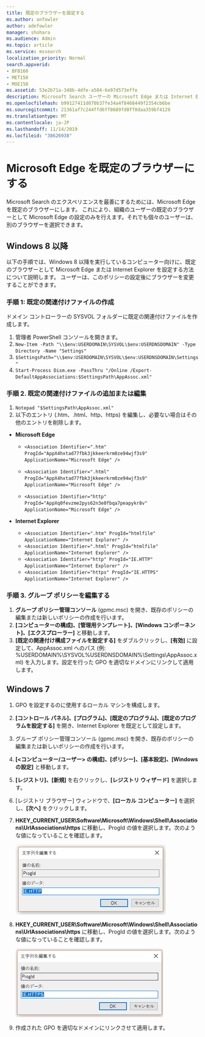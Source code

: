 ```yaml
---
title: 既定のブラウザーを設定する
ms.author: anfowler
author: adefowler
manager: shohara
ms.audience: Admin
ms.topic: article
ms.service: mssearch
localization_priority: Normal
search.appverid:
- BFB160
- MET150
- MOE150
ms.assetid: 53e2b71a-348b-4dfe-a504-6e97d573effe
description: Microsoft Search ユーザーの Microsoft Edge または Internet Explorer に既定のブラウザーを設定します。
ms.openlocfilehash: b99127411d070b37fe34a4f8468449f2354cb6be
ms.sourcegitcommit: 21361af7c244ffd6ff8689fd0ff0daa359bf4129
ms.translationtype: MT
ms.contentlocale: ja-JP
ms.lasthandoff: 11/14/2019
ms.locfileid: "38626938"
---
```

# <a name="make-microsoft-edge-the-default-browser"></a>Microsoft Edge を既定のブラウザーにする
  
Microsoft Search のエクスペリエンスを最善にするためには、Microsoft Edge を既定のブラウザーにします。 これにより、組織のユーザーの既定のブラウザーとして Microsoft Edge の設定のみを行えます。それでも個々のユーザーは、別のブラウザーを選択できます。
  
  
## <a name="windows-8-and-later"></a>Windows 8 以降

以下の手順では、Windows 8 以降を実行しているコンピューター向けに、既定のブラウザーとして Microsoft Edge または Internet Explorer を設定する方法について説明します。 ユーザーは、このポリシーの設定後にブラウザーを変更することができます。
  
### <a name="step-1-create-the-default-associations-file"></a>手順 1: 既定の関連付けファイルの作成
ドメイン コントローラーの SYSVOL フォルダーに既定の関連付けファイルを作成します。

1. 管理者 PowerShell コンソールを開きます。
1. `New-Item -Path "\\$env:USERDOMAIN\SYSVOL\$env:USERDNSDOMAIN" -Type Directory -Name "Settings"`
1. `$SettingsPath="\\$env:USERDOMAIN\SYSVOL\$env:USERDNSDOMAIN\Settings"`
1. `Start-Process Dism.exe -PassThru "/Online /Export-DefaultAppAssociations:$SettingsPath\AppAssoc.xml"`
    
  
### <a name="step-2-add-or-edit-the-default-associations-file"></a>手順 2. 既定の関連付けファイルの追加または編集

1. `Notepad "$SettingsPath\AppAssoc.xml"`
1. 以下のエントリ (.htm、.html、http、https) を編集し、必要ない場合はその他のエントリを削除します。
  - **Microsoft Edge**
    - `<Association Identifier=".htm" ProgId="AppX4hxtad77fbk3jkkeerkrm0ze94wjf3s9" ApplicationName="Microsoft Edge" />`
              
    - `<Association Identifier=".html" ProgId="AppX4hxtad77fbk3jkkeerkrm0ze94wjf3s9" ApplicationName="Microsoft Edge" />`
    - `<Association Identifier="http" ProgId="AppXq0fevzme2pys62n3e0fbqa7peapykr8v" ApplicationName="Microsoft Edge" />`
    
  - **Internet Explorer**
    
    - `<Association Identifier=".htm" ProgId="htmlfile" ApplicationName="Internet Explorer" />`        
    - `<Association Identifier=".html" ProgId="htmlfile" ApplicationName="Internet Explorer" />`
    - `<Association Identifier="http" ProgId="IE.HTTP" ApplicationName="Internet Explorer" />`
    - `<Association Identifier="https" ProgId="IE.HTTPS" ApplicationName="Internet Explorer" />`

### <a name="step-3-edit-the-group-policy"></a>手順 3.  グループ ポリシーを編集する

1. **グループ ポリシー管理コンソール** (gpmc.msc) を開き、既存のポリシーの編集または新しいポリシーの作成を行います。
1. **[コンピューターの構成]、[管理用テンプレート]、[Windows コンポーネント]、[エクスプローラー]** と移動します。
1. **[既定の関連付け構成ファイルを設定する]** をダブルクリックし、**[有効]** に設定して、AppAssoc.xml へのパス (例: %USERDOMAIN%\SYSVOL\%USERDNSDOMAIN%\Settings\AppAssoc.xml) を入力します。設定を行った GPO を適切なドメインにリンクして適用します。

  
## <a name="windows-7"></a>Windows 7

1. GPO を設定するのに使用するローカル マシンを構成します。
    
1. **[コントロール パネル]、[プログラム]、[既定のプログラム]、[既定のプログラムを設定する]** を開き、Internet Explorer を既定として設定します。 
    
2. グループ ポリシー管理コンソール (gpmc.msc) を開き、既存のポリシーの編集または新しいポリシーの作成を行います。
    
1. **[\<コンピューター/ユーザー\> の構成]、[ポリシー]、[基本設定]、[Windows の設定]** と移動します。
    
2. **[レジストリ]、[新規]** を右クリックし、**[レジストリ ウィザード]** を選択します。
    
3. [レジストリ ブラウザー] ウィンドウで、**[ローカル コンピューター]** を選択し、**[次へ]** をクリックします。
    
4. **HKEY_CURRENT_USER\Software\Microsoft\Windows\Shell\Associations\UrlAssociations\https** に移動し、ProgId の値を選択します。次のような値になっていることを確認します。 
    
    ![[文字列の編集] で ProgID 値を選択する](media/f6173dcc-b898-4967-8c40-4b0fe411a92b.png)
  
5. **HKEY_CURRENT_USER\Software\Microsoft\Windows\Shell\Associations\UrlAssociations\https** に移動し、ProgId の値を選択します。次のような値になっていることを確認します。 
    
    ![[文字列の編集] で HTTPS の ProgID を選択する](media/3519e13b-4fe7-4d15-946c-82fd50fc49bb.png)
  
3. 作成された GPO を適切なドメインにリンクさせて適用します。
    
